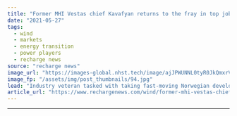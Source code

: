 ```yaml
---
title: "Former MHI Vestas chief Kavafyan returns to the fray in top job at Aker Offshore Wind"
date: "2021-05-27"
tags: 
  - wind
  - markets
  - energy transition
  - power players
  - recharge news
source: "recharge news"
image_url: "https://images-global.nhst.tech/image/ajJPWUNNL0tyR0JkQmxrVW8zSlJxcXJLdG45QjRrVGtwTlBZTXoybFQ5ND0=/nhst/binary/8b7fcca1588d685b4d2093a058e07d61"
image_fp: "/assets/img/post_thumbnails/94.jpg"
lead: "Industry veteran tasked with taking fast-moving Norwegian developer into growth mode in Asia, Europe and North America"
article_url: "https://www.rechargenews.com/wind/former-mhi-vestas-chief-kavafyan-returns-to-the-fray-in-top-job-at-aker-offshore-wind/2-1-1016689"
---
```


---
